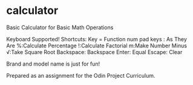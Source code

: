# calculator
Basic Calculator for Basic Math Operations

Keyboard Supported!
Shortcuts:
Key = Function
num pad keys : As They Are
%:Calculate Percentage
!:Calculate Factorial
m:Make Number Minus
√:Take Square Root
Backspace: Backspace
Enter: Equal
Escape: Clear 


Brand and model name is just for fun!

Prepared as an assignment for the Odin Project Curriculum.
